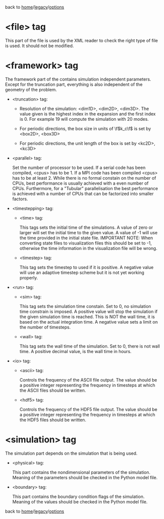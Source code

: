 back to [home](/)/[legacy](/legacy)/[options](/legacy/options)

# \<file\> tag

This part of the file is used by the XML reader to check the right type of file is used. It should not be modified.

# \<framework\> tag

The framework part of the contains simulation independent parameters. Except for the truncation part, everything is also independent of the geometry of the problem.

   - \<truncation\> tag:

      + Resolution of the simulation: \<dim1D\>, \<dim2D\>, \<dim3D\>. The value given is the highest index in the expansion and the first index is 0. For example 19 will compute the simulation with 20 modes.

      + For periodic directions, the box size in units of \f$k_c\f$ is set by \<box2D\>, \<box3D\>

      + For periodic directions, the unit length of the box is set by \<kc2D\>, \<kc3D\>

   - \<parallel\> tag:

      Set the number of processor to be used. If a serial code has been compiled, \<cpus\> has to be 1. If a MPI code has been compiled \<cpus\> has to be at least 2. While there is no formal constain on the number of CPUs, best performance is usually achieved with a even number of CPUs. Furthermore, for a "Tubular" parallelisation the best performance is achieved with a number of CPUs that can be factorized into smaller factors.

   - \<timestepping\> tag:

      - \<time\> tag:
         
         This tags sets the initial time of the simulations. A value of zero or larger will set the initial time to the given value. A value of -1 will use the time provided in the initial state file. IMPORTANT NOTE: When converting state files to visualization files this should be set to -1, otherwise the time information in the visualization file will be wrong.

      - \<timestep\> tag:

         This tag sets the timestep to used if it is positive. A negative value will use an adaptive timestep scheme but it is not yet working properly.


   - \<run\> tag:

      - \<sim\> tag:

         This tag sets the simulation time constain. Set to 0, no simulation time constrain is imposed. A positive value will stop the simulation if the given simulation time is reached. This is NOT the wall time, it is based on the actual integration time. A negative value sets a limit on the number of timesteps.

      - \<wall\> tag:

         This tag sets the wall time of the simulation. Set to 0, there is not wall time. A positive decimal value, is the wall time in hours.

   - \<io\> tag:

      - \<ascii\> tag:

         Controls the frequency of the ASCII file output. The value should be a positive integer representing the frequency in timesteps at which the ASCII files should be written.

      - \<hdf5\> tag:

         Controls the frequency of the HDF5 file output. The value should be a positive integer representing the frequency in timesteps at which the HDF5 files should be written.

# \<simulation\> tag

The simulation part depends on the simulation that is being used.

   - \<physical\> tag:
      
      This part contains the nondimensional parameters of the simulation. Meaning of the parameters should be checked in the Python model file.

   - \<boundary\> tag:
      
      This part contains the boundary condition flags of the simulation. Meaning of the values should be checked in the Python model file.
         

back to [home](/)/[legacy](/legacy)/[options](/legacy/options)
